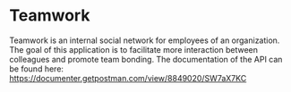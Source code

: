 # Teamwork
Teamwork is an internal social network for employees of an organization. The goal of this application is to facilitate more interaction between colleagues and promote team bonding.
The documentation of the API can be found here:
https://documenter.getpostman.com/view/8849020/SW7aX7KC
